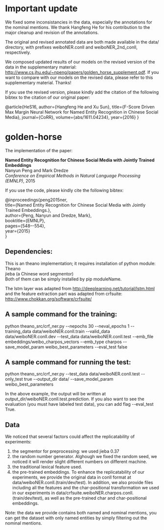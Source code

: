 # Important update

We fixed some inconsistancies in the data, especially the annotations for the nominal mentions.
We thank Hangfeng He for his contribution to the major cleanup and revision of the annotations.

The original and revised annotated data are both made available in the data/ directory, with prefixes weiboNER.conll and weiboNER_2nd_conll, respectively.

We composed updated results of our models on the revised version of the data in the supplementary material: http://www.cs.jhu.edu/~npeng/papers/golden_horse_supplement.pdf. If you want to compare with our models on the revised data, please refer to this supplementary material. Thanks! 

If you use the revised version, please kindly add the citation of the following bibtex to the citation of our original paper:

@article{HeS16,
author={Hangfeng He and Xu Sun},
title={F-Score Driven Max Margin Neural Network for Named Entity Recognition in Chinese Social Media},
journal={CoRR},
volume={abs/1611.04234},
year={2016}
}

# golden-horse

The implementation of the paper:

**Named Entity Recognition for Chinese Social Media with Jointly Trained Embeddings**  
Nanyun Peng and Mark Dredze  
*Conference on Empirical Methods in Natural Language Processing (EMNLP)*, 2015  

If you use the code, please kindly cite the following bibtex:

@inproceedings{peng2015ner,  
title={Named Entity Recognition for Chinese Social Media with Jointly Trained Embeddings.},  
author={Peng, Nanyun and Dredze, Mark},  
booktitle={EMNLP},  
pages={548–-554},  
year={2015}  
}

## Dependencies:
This is an theano implementation; it requires installation of python module:  
Theano  
jieba (a Chinese word segmentor)  
Both of them can be simply installed by pip moduleName.

The lstm layer was adapted from http://deeplearning.net/tutorial/lstm.html and the feature extraction part was adapted from crfsuite: http://www.chokkan.org/software/crfsuite/

## A sample command for the training:
python theano_src/crf_ner.py --nepochs 30 --neval_epochs 1 --training_data data/weiboNER.conll.train --valid_data data/weiboNER.conll.dev --test_data data/weiboNER.conll.test --emb_file embeddings/weibo_charpos_vectors --emb_type charpos --save_model_param weibo_best_parameters --eval_test false

## A sample command for running the test:
python theano_src/crf_ner.py --test_data data/weiboNER.conll.test --only_test true --output_dir data/ --save_model_param weibo_best_parameters

In the above example, the output will be written at output_dir/weiboNER.conll.test.prediction. If you also want to see the evaluation (you must have labeled test data), you can add flag --eval_test True.


## Data
We noticed that several factors could affect the replicatability of experiments:  
1. the segmentor for preprocessing: we used jieba 0.37   
2. the random number generator. Alghough we fixed the random seed, we noticed it will render slight different numbers on different machine.  
3. the traditional lexical feature used.  
4. the pre-trained embeddings.
To enhance the replicatability of our experiments, we provide the original data in conll format at data/weiboNER.conll.(train/dev/test). In addition, we also provide files including all the features and the char-positional transformation we used in our experiments in data/crfsuite.weiboNER.charpos.conll.(train/dev/test), as well as the pre-trained char and char-positional embeddings.

Note: the data we provide contains both named and nominal mentions, you can get the dataset with only named entities by simply filtering out the nominal mentions.
